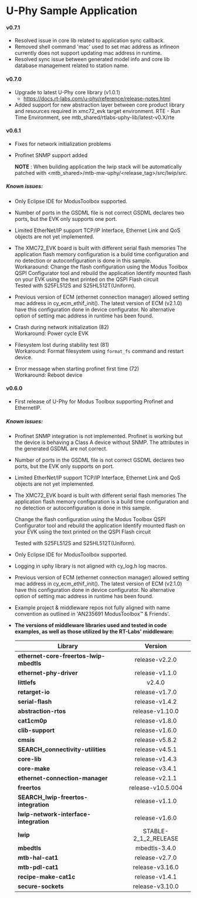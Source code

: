 # U-Phy Sample Application 

#### v0.7.1
* Resolved issue in core lib related to application sync callback.
* Removed shell command 'mac' used to set mac address as infineon currently does not support updating mac address in runtime. 
* Resolved sync issue between generated model info and core lib database management related to station name.

#### v0.7.0
* Upgrade to latest U-Phy core library (v1.0.1)
  - https://docs.rt-labs.com/u-phy/reference/release-notes.html
* Added support for new abstraction layer between core product library and resources required in xmc72_evk target environment.
  RTE - Run Time Environment, see mtb_shared/rtlabs-uphy-lib/latest-v0.X/rte

#### v0.6.1
* Fixes for network initialization problems
* Profinet SNMP support added

  **NOTE** : When building application the lwip stack will be automatically patched with <mtb_shared>/mtb-mw-uphy/<release_tag>/src/lwip/src.


##### Known issues:
* Only Eclipse IDE for ModusToolbox supported.

* Number of ports in the GSDML file is not correct
  GSDML declares two ports, but the EVK only supports one port.

* Limited EtherNet/IP support
  TCP/IP Interface, Ethernet Link and QoS objects are not yet implemented.

* The XMC72_EVK board is built with different serial flash memories
  The application flash memory configuration is a build time
  configuration and no detection or autoconfiguration is done
  in this sample.  
  Workaraound: Change the flash configuration using the Modus Toolbox
  QSPI Configurator tool and rebuild the application
  Identify mounted flash on your EVK using the text printed on the
  QSPI Flash circuit  
  Tested with S25FL512S and S25HL512T(Uniform).

* Previous version of ECM (ethernet connection manager) allowed setting mac address in cy_ecm_ethif_init(). The latest version of ECM (v2.1.0) have this configuration done in device configurator. No alternative option of setting mac address in runtime has been found.

* Crash during network initialization (82)  
  Workaround: Power cycle EVK

* Filesystem lost during stability test (81)  
  Workaround: Format filesystem using `format_fs` command and restart device.

* Error message when starting profinet first time (72)  
  Workaround: Reboot device


#### v0.6.0

* First release of U-Phy for Modus Toolbox supporting Profinet and EthernetIP.

##### Known issues:

* Profinet SNMP integration is not implemented. 
  Profinet is working but the device is behaving a Class A device without SNMP. 
  The attributes in the generated GSDML are not correct.

* Number of ports in the GSDML file is not correct
  GSDML declares two ports, but the EVK only supports on port.

* Limited EtherNet/IP support
  TCP/IP Interface, Ethernet Link and QoS objects are not yet implemented.

* The XMC72_EVK board is built with different serial flash memories
  The application flash memory configuration is a build time
  configuration and no detection or autoconfiguration is done
  in this sample.

  Change the flash configuration using the Modus Toolbox
  QSPI Configurator tool and rebuild the application
  Identify mounted flash on your EVK using the text printed on the
  QSPI Flash circuit

  Tested with S25FL512S and S25HL512T(Uniform).

* Only Eclipse IDE for ModusToolbox supported.

* Logging in uphy library is not aligned with cy_log.h log macros.

* Previous version of ECM (ethernet connection manager) allowed setting mac address in cy_ecm_ethif_init(). The latest version of ECM (v2.1.0) have this configuration done in device configurator. No alternative option of setting mac address in runtime has been found.

* Example project & middleware repos not fully aligned with name convention as outlined in 'AN235691  ModusToolbox™ & Friends'.

* **The versions of middleware libraries used and tested in code examples, as well as those utilized by the RT-Labs' middleware:**

  | Library                                 |       Version        |
  | --------------------------------------- | :------------------: |
  | **ethernet-core-freertos-lwip-mbedtls** |    release-v2.2.0    |
  | **ethernet-phy-driver**                 |    release-v1.1.0    |
  | **littlefs**                            |        v2.4.0        |
  | **retarget-io**                         |    release-v1.7.0    |
  | **serial-flash**                        |    release-v1.4.2    |
  | **abstraction-rtos**                    |    release-v1.10.0    |
  | **cat1cm0p**                            |    release-v1.8.0    |
  | **clib-support**                        |    release-v1.6.0    |
  | **cmsis**                               |    release-v5.8.2    |
  | **SEARCH_connectivity-utilities**       |    release-v4.5.1    |
  | **core-lib**                            |    release-v1.4.3    |
  | **core-make**                           |    release-v3.4.1    |
  | **ethernet-connection-manager**         |    release-v2.1.1    |
  | **freertos**                            |  release-v10.5.004   |
  | **SEARCH_lwip-freertos-integration**    |    release-v1.1.0    |
  | **lwip-network-interface-integration**  |    release-v1.6.0    |
  | **lwip**                                | STABLE-2_1_2_RELEASE |
  | **mbedtls**                             |    mbedtls-3.4.0     |
  | **mtb-hal-cat1**                        |    release-v2.7.0    |
  | **mtb-pdl-cat1**                        |   release-v3.16.0    |
  | **recipe-make-cat1c**                   |    release-v1.4.1    |
  | **secure-sockets**                      |    release-v3.10.0    |